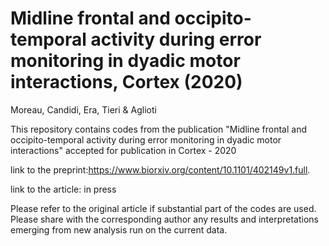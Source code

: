 # Midline frontal and occipito-temporal activity during error monitoring in dyadic motor interactions, Cortex (2020)
Moreau, Candidi, Era, Tieri & Aglioti

This repository contains codes from the publication "Midline frontal and occipito-temporal activity during error monitoring in dyadic motor interactions" accepted for publication in Cortex - 2020

link to the preprint:https://www.biorxiv.org/content/10.1101/402149v1.full.

link to the article: in press


Please refer to the original article if substantial part of the codes are used.
Please share with the corresponding author any results and interpretations emerging from new analysis run on the current data.

